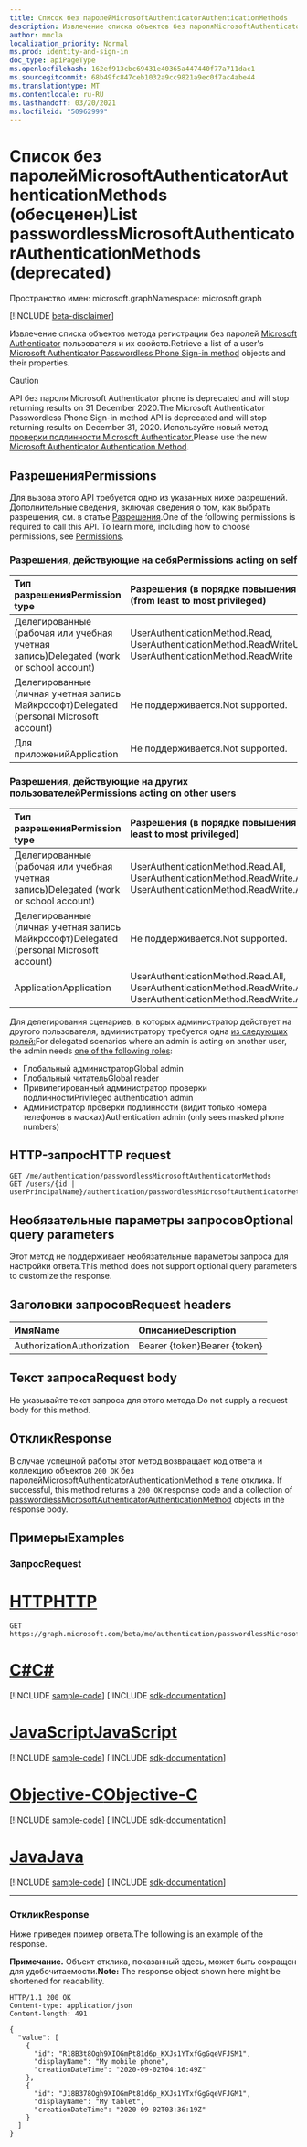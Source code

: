 ```yaml
---
title: Список без паролейMicrosoftAuthenticatorAuthenticationMethods
description: Извлечение списка объектов без пароляMicrosoftAuthenticatorAuthenticationMethod и их свойств.
author: mmcla
localization_priority: Normal
ms.prod: identity-and-sign-in
doc_type: apiPageType
ms.openlocfilehash: 162ef913cbc69431e40365a447440f77a711dac1
ms.sourcegitcommit: 68b49fc847ceb1032a9cc9821a9ec0f7ac4abe44
ms.translationtype: MT
ms.contentlocale: ru-RU
ms.lasthandoff: 03/20/2021
ms.locfileid: "50962999"
---
```

# <a name="list-passwordlessmicrosoftauthenticatorauthenticationmethods-deprecated"></a><span data-ttu-id="5636a-103">Список без паролейMicrosoftAuthenticatorAuthenticationMethods (обесценен)</span><span class="sxs-lookup"><span data-stu-id="5636a-103">List passwordlessMicrosoftAuthenticatorAuthenticationMethods (deprecated)</span></span>
<span data-ttu-id="5636a-104">Пространство имен: microsoft.graph</span><span class="sxs-lookup"><span data-stu-id="5636a-104">Namespace: microsoft.graph</span></span>

[!INCLUDE [beta-disclaimer](../../includes/beta-disclaimer.md)]

<span data-ttu-id="5636a-105">Извлечение списка объектов метода регистрации без паролей [Microsoft Authenticator](../resources/passwordlessmicrosoftauthenticatorauthenticationmethod.md) пользователя и их свойств.</span><span class="sxs-lookup"><span data-stu-id="5636a-105">Retrieve a list of a user's [Microsoft Authenticator Passwordless Phone Sign-in method](../resources/passwordlessmicrosoftauthenticatorauthenticationmethod.md) objects and their properties.</span></span>

> [!CAUTION]
> <span data-ttu-id="5636a-106">API без пароля Microsoft Authenticator phone is deprecated and will stop returning results on 31 December 2020.</span><span class="sxs-lookup"><span data-stu-id="5636a-106">The Microsoft Authenticator Passwordless Phone Sign-in method API is deprecated and will stop returning results on December 31, 2020.</span></span> <span data-ttu-id="5636a-107">Используйте новый метод [проверки подлинности Microsoft Authenticator.](../resources/microsoftAuthenticatorAuthenticationMethod.md)</span><span class="sxs-lookup"><span data-stu-id="5636a-107">Please use the new [Microsoft Authenticator Authentication Method](../resources/microsoftAuthenticatorAuthenticationMethod.md).</span></span>

## <a name="permissions"></a><span data-ttu-id="5636a-108">Разрешения</span><span class="sxs-lookup"><span data-stu-id="5636a-108">Permissions</span></span>

<span data-ttu-id="5636a-p102">Для вызова этого API требуется одно из указанных ниже разрешений. Дополнительные сведения, включая сведения о том, как выбрать разрешения, см. в статье [Разрешения](/graph/permissions-reference).</span><span class="sxs-lookup"><span data-stu-id="5636a-p102">One of the following permissions is required to call this API. To learn more, including how to choose permissions, see [Permissions](/graph/permissions-reference).</span></span>

### <a name="permissions-acting-on-self"></a><span data-ttu-id="5636a-111">Разрешения, действующие на себя</span><span class="sxs-lookup"><span data-stu-id="5636a-111">Permissions acting on self</span></span>

|<span data-ttu-id="5636a-112">Тип разрешения</span><span class="sxs-lookup"><span data-stu-id="5636a-112">Permission type</span></span>      | <span data-ttu-id="5636a-113">Разрешения (в порядке повышения привилегий)</span><span class="sxs-lookup"><span data-stu-id="5636a-113">Permissions (from least to most privileged)</span></span>              |
|:---------------------------------------|:-------------------------|
| <span data-ttu-id="5636a-114">Делегированные (рабочая или учебная учетная запись)</span><span class="sxs-lookup"><span data-stu-id="5636a-114">Delegated (work or school account)</span></span>     | <span data-ttu-id="5636a-115">UserAuthenticationMethod.Read, UserAuthenticationMethod.ReadWrite</span><span class="sxs-lookup"><span data-stu-id="5636a-115">UserAuthenticationMethod.Read, UserAuthenticationMethod.ReadWrite</span></span> |
| <span data-ttu-id="5636a-116">Делегированные (личная учетная запись Майкрософт)</span><span class="sxs-lookup"><span data-stu-id="5636a-116">Delegated (personal Microsoft account)</span></span> | <span data-ttu-id="5636a-117">Не поддерживается.</span><span class="sxs-lookup"><span data-stu-id="5636a-117">Not supported.</span></span> |
| <span data-ttu-id="5636a-118">Для приложений</span><span class="sxs-lookup"><span data-stu-id="5636a-118">Application</span></span>                            | <span data-ttu-id="5636a-119">Не поддерживается.</span><span class="sxs-lookup"><span data-stu-id="5636a-119">Not supported.</span></span> |

### <a name="permissions-acting-on-other-users"></a><span data-ttu-id="5636a-120">Разрешения, действующие на других пользователей</span><span class="sxs-lookup"><span data-stu-id="5636a-120">Permissions acting on other users</span></span>

|<span data-ttu-id="5636a-121">Тип разрешения</span><span class="sxs-lookup"><span data-stu-id="5636a-121">Permission type</span></span>      | <span data-ttu-id="5636a-122">Разрешения (в порядке повышения привилегий)</span><span class="sxs-lookup"><span data-stu-id="5636a-122">Permissions (from least to most privileged)</span></span>              |
|:---------------------------------------|:-------------------------|
| <span data-ttu-id="5636a-123">Делегированные (рабочая или учебная учетная запись)</span><span class="sxs-lookup"><span data-stu-id="5636a-123">Delegated (work or school account)</span></span>     | <span data-ttu-id="5636a-124">UserAuthenticationMethod.Read.All, UserAuthenticationMethod.ReadWrite.All</span><span class="sxs-lookup"><span data-stu-id="5636a-124">UserAuthenticationMethod.Read.All, UserAuthenticationMethod.ReadWrite.All</span></span> |
| <span data-ttu-id="5636a-125">Делегированные (личная учетная запись Майкрософт)</span><span class="sxs-lookup"><span data-stu-id="5636a-125">Delegated (personal Microsoft account)</span></span> | <span data-ttu-id="5636a-126">Не поддерживается.</span><span class="sxs-lookup"><span data-stu-id="5636a-126">Not supported.</span></span> |
| <span data-ttu-id="5636a-127">Application</span><span class="sxs-lookup"><span data-stu-id="5636a-127">Application</span></span>                            | <span data-ttu-id="5636a-128">UserAuthenticationMethod.Read.All, UserAuthenticationMethod.ReadWrite.All</span><span class="sxs-lookup"><span data-stu-id="5636a-128">UserAuthenticationMethod.Read.All, UserAuthenticationMethod.ReadWrite.All</span></span> |

<span data-ttu-id="5636a-129">Для делегирования сценариев, в которых администратор действует на другого пользователя, администратору требуется одна [из следующих ролей:](/azure/active-directory/users-groups-roles/directory-assign-admin-roles#available-roles)</span><span class="sxs-lookup"><span data-stu-id="5636a-129">For delegated scenarios where an admin is acting on another user, the admin needs [one of the following roles](/azure/active-directory/users-groups-roles/directory-assign-admin-roles#available-roles):</span></span>
* <span data-ttu-id="5636a-130">Глобальный администратор</span><span class="sxs-lookup"><span data-stu-id="5636a-130">Global admin</span></span>
* <span data-ttu-id="5636a-131">Глобальный читатель</span><span class="sxs-lookup"><span data-stu-id="5636a-131">Global reader</span></span>
* <span data-ttu-id="5636a-132">Привилегированный администратор проверки подлинности</span><span class="sxs-lookup"><span data-stu-id="5636a-132">Privileged authentication admin</span></span>
* <span data-ttu-id="5636a-133">Администратор проверки подлинности (видит только номера телефонов в масках)</span><span class="sxs-lookup"><span data-stu-id="5636a-133">Authentication admin (only sees masked phone numbers)</span></span>

## <a name="http-request"></a><span data-ttu-id="5636a-134">HTTP-запрос</span><span class="sxs-lookup"><span data-stu-id="5636a-134">HTTP request</span></span>

<!-- {
  "blockType": "ignored"
}
-->
``` http
GET /me/authentication/passwordlessMicrosoftAuthenticatorMethods
GET /users/{id | userPrincipalName}/authentication/passwordlessMicrosoftAuthenticatorMethods
```

## <a name="optional-query-parameters"></a><span data-ttu-id="5636a-135">Необязательные параметры запросов</span><span class="sxs-lookup"><span data-stu-id="5636a-135">Optional query parameters</span></span>
<span data-ttu-id="5636a-136">Этот метод не поддерживает необязательные параметры запроса для настройки ответа.</span><span class="sxs-lookup"><span data-stu-id="5636a-136">This method does not support optional query parameters to customize the response.</span></span>

## <a name="request-headers"></a><span data-ttu-id="5636a-137">Заголовки запросов</span><span class="sxs-lookup"><span data-stu-id="5636a-137">Request headers</span></span>
|<span data-ttu-id="5636a-138">Имя</span><span class="sxs-lookup"><span data-stu-id="5636a-138">Name</span></span>|<span data-ttu-id="5636a-139">Описание</span><span class="sxs-lookup"><span data-stu-id="5636a-139">Description</span></span>|
|:---|:---|
|<span data-ttu-id="5636a-140">Authorization</span><span class="sxs-lookup"><span data-stu-id="5636a-140">Authorization</span></span>|<span data-ttu-id="5636a-141">Bearer {token}</span><span class="sxs-lookup"><span data-stu-id="5636a-141">Bearer {token}</span></span>|

## <a name="request-body"></a><span data-ttu-id="5636a-142">Текст запроса</span><span class="sxs-lookup"><span data-stu-id="5636a-142">Request body</span></span>
<span data-ttu-id="5636a-143">Не указывайте текст запроса для этого метода.</span><span class="sxs-lookup"><span data-stu-id="5636a-143">Do not supply a request body for this method.</span></span>

## <a name="response"></a><span data-ttu-id="5636a-144">Отклик</span><span class="sxs-lookup"><span data-stu-id="5636a-144">Response</span></span>

<span data-ttu-id="5636a-145">В случае успешной работы этот метод возвращает код ответа и коллекцию объектов `200 OK` без паролейMicrosoftAuthenticatorAuthenticationMethod в теле отклика. [](../resources/passwordlessmicrosoftauthenticatorauthenticationmethod.md)</span><span class="sxs-lookup"><span data-stu-id="5636a-145">If successful, this method returns a `200 OK` response code and a collection of [passwordlessMicrosoftAuthenticatorAuthenticationMethod](../resources/passwordlessmicrosoftauthenticatorauthenticationmethod.md) objects in the response body.</span></span>

## <a name="examples"></a><span data-ttu-id="5636a-146">Примеры</span><span class="sxs-lookup"><span data-stu-id="5636a-146">Examples</span></span>

### <a name="request"></a><span data-ttu-id="5636a-147">Запрос</span><span class="sxs-lookup"><span data-stu-id="5636a-147">Request</span></span>

# <a name="http"></a>[<span data-ttu-id="5636a-148">HTTP</span><span class="sxs-lookup"><span data-stu-id="5636a-148">HTTP</span></span>](#tab/http)
<!-- {
  "blockType": "request",
  "name": "get_passwordlessmicrosoftauthenticatorauthenticationmethod_2"
}
-->
``` http
GET https://graph.microsoft.com/beta/me/authentication/passwordlessMicrosoftAuthenticatorMethods
```
# <a name="c"></a>[<span data-ttu-id="5636a-149">C#</span><span class="sxs-lookup"><span data-stu-id="5636a-149">C#</span></span>](#tab/csharp)
[!INCLUDE [sample-code](../includes/snippets/csharp/get-passwordlessmicrosoftauthenticatorauthenticationmethod-2-csharp-snippets.md)]
[!INCLUDE [sdk-documentation](../includes/snippets/snippets-sdk-documentation-link.md)]

# <a name="javascript"></a>[<span data-ttu-id="5636a-150">JavaScript</span><span class="sxs-lookup"><span data-stu-id="5636a-150">JavaScript</span></span>](#tab/javascript)
[!INCLUDE [sample-code](../includes/snippets/javascript/get-passwordlessmicrosoftauthenticatorauthenticationmethod-2-javascript-snippets.md)]
[!INCLUDE [sdk-documentation](../includes/snippets/snippets-sdk-documentation-link.md)]

# <a name="objective-c"></a>[<span data-ttu-id="5636a-151">Objective-C</span><span class="sxs-lookup"><span data-stu-id="5636a-151">Objective-C</span></span>](#tab/objc)
[!INCLUDE [sample-code](../includes/snippets/objc/get-passwordlessmicrosoftauthenticatorauthenticationmethod-2-objc-snippets.md)]
[!INCLUDE [sdk-documentation](../includes/snippets/snippets-sdk-documentation-link.md)]

# <a name="java"></a>[<span data-ttu-id="5636a-152">Java</span><span class="sxs-lookup"><span data-stu-id="5636a-152">Java</span></span>](#tab/java)
[!INCLUDE [sample-code](../includes/snippets/java/get-passwordlessmicrosoftauthenticatorauthenticationmethod-2-java-snippets.md)]
[!INCLUDE [sdk-documentation](../includes/snippets/snippets-sdk-documentation-link.md)]

---



### <a name="response"></a><span data-ttu-id="5636a-153">Отклик</span><span class="sxs-lookup"><span data-stu-id="5636a-153">Response</span></span>
<span data-ttu-id="5636a-154">Ниже приведен пример ответа.</span><span class="sxs-lookup"><span data-stu-id="5636a-154">The following is an example of the response.</span></span>

<span data-ttu-id="5636a-155">**Примечание.** Объект отклика, показанный здесь, может быть сокращен для удобочитаемости.</span><span class="sxs-lookup"><span data-stu-id="5636a-155">**Note:** The response object shown here might be shortened for readability.</span></span>
<!-- {
  "blockType": "response",
  "truncated": true,
  "@odata.type": "Collection(microsoft.graph.passwordlessMicrosoftAuthenticatorAuthenticationMethod)"
}
-->
``` http
HTTP/1.1 200 OK
Content-type: application/json
Content-length: 491

{
  "value": [
    {
      "id": "R18B3t8Ogh9XIOGmPt81d6p_KXJs1YTxfGgGqeVFJSM1",
      "displayName": "My mobile phone",
      "creationDateTime": "2020-09-02T04:16:49Z"
    },
    {
      "id": "J18B378Ogh9XIOGmPt81d6p_KXJs1YTxfGgGqeVFJGM1",
      "displayName": "My tablet",
      "creationDateTime": "2020-09-02T03:36:19Z"
    }
  ]
}
```

